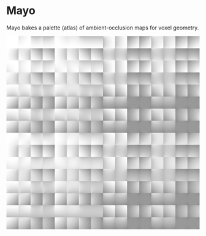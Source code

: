 # Mayo

Mayo bakes a palette (atlas) of ambient-occlusion maps for voxel geometry.

![Screenshot](screenshot.png)
